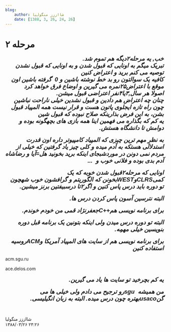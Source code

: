 ```yaml
---
blog:
    author: شااززز منگولیا
    date: [1388, 3, 26, 24, 26]
---
```

# مرحله ۲

<div class="cnt">
<style>/*<![CDATA[*/
<!--
 /* Style Definitions */
 p.MsoNormal, li.MsoNormal, div.MsoNormal
	{mso-style-parent:"";
	margin:0cm;
	margin-bottom:.0001pt;
	mso-pagination:widow-orphan;
	font-size:12.0pt;
	font-family:"Times New Roman";
	mso-fareast-font-family:"Times New Roman";}
h2
	{mso-style-next:Normal;
	margin-top:12.0pt;
	margin-right:0cm;
	margin-bottom:3.0pt;
	margin-left:0cm;
	mso-pagination:widow-orphan;
	page-break-after:avoid;
	mso-outline-level:2;
	font-size:14.0pt;
	font-family:Arial;
	font-style:italic;}
a:link, span.MsoHyperlink
	{color:blue;
	text-decoration:underline;
	text-underline:single;}
a:visited, span.MsoHyperlinkFollowed
	{color:purple;
	text-decoration:underline;
	text-underline:single;}
@page Section1
	{size:612.0pt 792.0pt;
	margin:72.0pt 90.0pt 72.0pt 90.0pt;
	mso-header-margin:35.4pt;
	mso-footer-margin:35.4pt;
	mso-paper-source:0;}
div.Section1
	{page:Section1;}
-->
/*]]>*/</style>
<h2 dir="rtl">خب, یه
مرحله۲دیگه هم تموم شد.<br/>تبریک میگم به اونایى که قبول شدن و به اونایى که قبول نشدن توصیه می کنم
برید و اعتراض کنین<br/>کافیه یک سوالتون رو بد خط نوشته باشین و 0  گرفته باشین اون موقع با
اعتراض۲۵نمره مى گیرین و
اوضاع فرق خواهد کرد<br/>اصولا هر سال,۳یا۴نفر اعتراضى قبول میشن.<br/>چنان چه اعتراض هم دادین و قبول نشدین خیلى ناراحت نباشین چون راه تازه ایجلوى پاتون هست و
قرار نیست همه المپیاد قبول بشن، به این فرض بذارینکه صلاح نبوده که قبول شین<br/>یه کم که بگذاره مى فهمین اینا همه بازی هاى بچهگونه بوده و دوامش تا
دانشگاه هستش.  </h2>
<h2 dir="rtl">به
نظرِ مهم ترین چیزى که المپیاد کامپیوتر داره اون قدرت استدلالی هستکه به آدم میده و
کلى چیز یاد گرفتین که خیلى از مردم نمى دونن در موردشبجاى اینکه برید بخونید هل=آیا و رضاشاه آدم بدی بوده و فلانی خوب و  ...</h2>
<h2 dir="rtl">اونایى
که مرحله۲قبول شدن خوبه که یک کمىCLRSوWESTبخونن که الگوریتم و گرافشون خوب شهچون تو دوره باید
درس پاس کنین و اگر۲تا درسبیفتین برنز میشین.</h2>
<h2 dir="rtl">البته
نترسین آسون پاس کردن درس ها.</h2>
<h2 dir="rtl">براى
برنامه نویسى هم++Cجعفرنژاد
قمى من خودم خوندم.</h2>
<h2 dir="rtl">البته
تو دوره درس میدن ولى اینکه بتونین یک برنامه قبل دوره بنویسین خیلى مهمِه.</h2>
<h2 dir="rtl">براى
برنامه نویسى هم از سایت هاى المپیاد آمریکا وACMروسیه استفاده کنین</h2>
<p>acm.sgu.ru</p>
<p>ace.delos.com</p>
<h2 dir="rtl">یه کم
بچرخید تو سایت ها یاد مى گیرین.</h2>
<h2 dir="rtl">من
همیشه  sguرو
ترجیح می دادم ولی خیلی ها می گنusacoبهتره چون درس میده. البته به زبان انگیلیسی.</h2>
<p dir="rtl"> </p>
</div>

<div class="blog-info">
    <div class="blog-author">شااززز منگولیا</div>
    <div class="blog-date">۱۳۸۸/۰۳/۲۶ ۲۴:۲۶</div>
</div>

